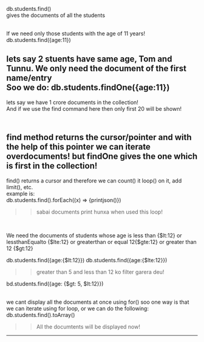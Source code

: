 db.students.find()
<br>
gives the documents of all the students

<br>
If we need only those students with the age of 11 years!
<br>
db.students.find({age:11})
<br>

lets say 2 stuents have same age, Tom and Tunnu. We only need the document of the first name/entry
<br>
Soo we do:  db.students.findOne({age:11})
---------------------------------------------------------------

lets say we have 1 crore documents in the collection!
<br>
And if we use the find command here then only first 20 will be shown!

<br> find method returns the cursor/pointer and with the help of this pointer we can iterate overdocuments! but findOne gives the one which is first in the collection!
-------------------------------------------------------------

find() returns a cursor and therefore we can count() it loop() on it, add limit(), etc.
<br>
example is:
<br>
db.students.find().forEach((x) => {printjson()})
>> sabai documents print hunxa when used this loop!

<br>

We need the documents of students whose age is less than {$lt:12} or lessthanEqualto {$lte:12} or greaterthan or equal 12{$gte:12} or greater than 12 {$gt:12}
<br>

db.students.find({age:{$lt:12}})
db.students.find({age:{$lte:12}})
<br>

>> greater than 5 and less than 12 ko filter garera deu!

bd.students.find({age: {$gt: 5, $lt:12}})

<br>
we cant display all the documents at once using for() soo one way is that we can iterate using for loop, or we can do the following: 
<br>
db.students.find().toArray()

>> All the documtents will be displayed now!

---------------------------------------------------------------------

